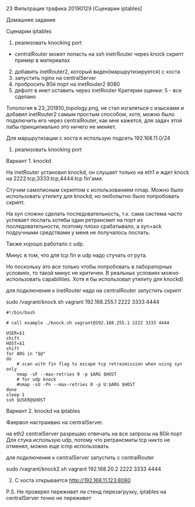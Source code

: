 23 Фильтрация трафика 20190129 [Сценарии iptables]

Домашнее задание

Сценарии iptables
1) реализовать knocking port
- centralRouter может попасть на ssh inetrRouter через knock скрипт
пример в материалах
2) добавить inetRouter2, который виден(маршрутизируется) с хоста
3) запустить nginx на centralServer
4) пробросить 80й порт на inetRouter2 8080
5) дефолт в инет оставить через inetRouter
Критерии оценки: 5 - все сделано


Топология в 23_201810_topology.png, не стал изгаляться с изысками и добавил inetRouter2 самым простым способом, хотя, можно было подключить его через centralRouter, как мне кажется, для задач этой лабы принципиально это ничего не меняет.

Для маршрутизации с хоста я использую подсеть 192.168.11.0/24

1) реализовать knocking port

Вариант 1. knockd

На inetRouter установил knockd, он слушает только на eth1 и ждет knock на 2222:tcp,3333:tcp,4444:tcp fin'ами.

Стучим самописным скриптом с использованием nmap.
Можно было использовать утилиту для knockd, но любопытно было попробовать скрипт.

На syn сложно сделать последовательность, т.к. сама система часто успевает послать хотябы один ретрансмит на порт из последовательности, поэтому плохо срабатывало, а syn+ack подручными средствами у меня не получалось послать.

Также хорошо работало с udp.

Минус в том, что для tcp fin и udp надо стучать от рута.

Но поскольку это все только чтобы попробовать в лабораторных условиях, то такой минус не критичен.
В реальных условиях можно использовать capabilities.
Хотя я бы использовал утилиту для knockd)

для подключения к inetRouter надо на centralRouter запустить скрипт

sudo /vagrant/knock.sh vagrant 192.168.255.1 2222 3333 4444
```
#!/bin/bash

# call example ./knock.sh vagrant@192.168.255.1 2222 3333 4444

USER=$1
shift
HOST=$1
shift
for ARG in "$@"
do
    # scan with fin flag to escape tcp retrasmission when using syn only
    nmap -sF --max-retries 0 -p $ARG $HOST
    # for udp knock
    #nmap -sU -Pn --max-retries 0 -p U:$ARG $HOST
done
sleep 1
ssh $USER@$HOST
```

Вариант 2. knockd на iptables

Фаервол настраиваю на centralServer.

на eth2 centralServer разрешаю отвечать на все запросы на 80й порт
Для стука использую udp, потому что ретрансмиты tcp никто не отменял, можно еще icmp использовать

для подключения к centralServer запустить с centralRouter

sudo /vagrant/knock2.sh vagrant 192.168.20.2 2222 3333 4444


2) С хоста открывается http://192.168.11.123:8080

P.S. Не проверял переживет ли стенд перезагрузку, iptables на centralServer точно не переживет
